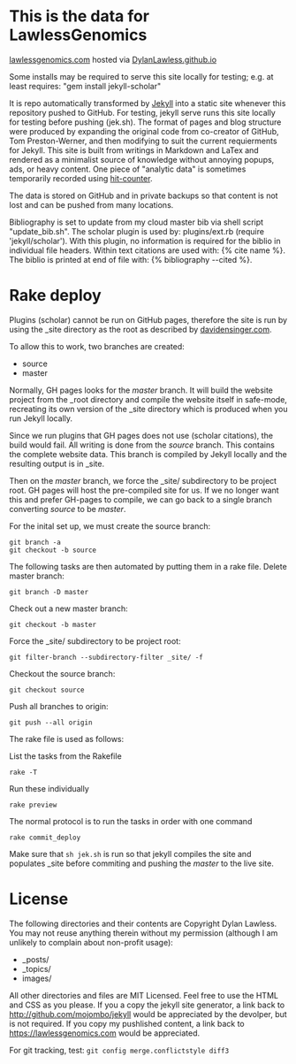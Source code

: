 # This is the data for LawlessGenomics
[lawlessgenomics.com](https://lawlessgenomics.com) hosted via [DylanLawless.github.io](https://dylanlawless.github.io)

Some installs may be required to serve this site locally for testing; 
e.g. at least requires:
"gem install jekyll-scholar"

It is repo automatically transformed by [Jekyll](http://github.com/mojombo/jekyll)
into a static site whenever this repository pushed to GitHub.
For testing, jekyll serve runs this site locally for testing before pushing (jek.sh). 
The format of pages and blog structure were produced by expanding the original 
code from co-creator of GitHub, Tom Preston-Werner, 
and then modifying to suit the current requierments for Jekyll. 
This site is built from writings in Markdown and LaTex and rendered as a 
minimalist source of knowledge without annoying popups, ads, or heavy content. 
One piece of "analytic data" is sometimes temporarily recorded using 
[hit-counter](https://github.com/brentvollebregt/hit-counter).

The data is stored on GitHub and in private backups so that content is not 
lost and can be pushed from many locations.

Bibliography is set to update from my cloud master bib via shell script "update_bib.sh".
The scholar plugin is used by: plugins/ext.rb (require 'jekyll/scholar').
With this plugin, no information is required for the biblio in individual file headers.
Within text citations are used with: {% cite name %}.
The biblio is printed at end of file with:
{% bibliography --cited %}.

# Rake deploy
Plugins (scholar) cannot be run on GitHub pages, therefore the site is run by using the \_site directory as the root as described by [davidensinger.com](http://davidensinger.com/2013/07/automating-jekyll-deployment-to-github-pages-with-rake/).

To allow this to work, two branches are created:
* source
* master

Normally, GH pages looks for the _master_ branch. 
It will build the website project from the \_root directory and compile the website itself in safe-mode,
recreating its own version of the \_site directory which is produced when you run Jekyll locally.

Since we run plugins that GH pages does not use (scholar citations), the build would fail.
All writing is done from the _source_ branch. 
This contains the complete website data.
This branch is compiled by Jekyll locally and the resulting output is in \_site.

Then on the _master_ branch, we force the \_site/ subdirectory to be project root.
GH pages will host the pre-compiled site for us. 
If we no longer want this and prefer GH-pages to compile, 
we can go back to a single branch converting _source_ to be _master_.

For the inital set up, we must create the source branch:
```
git branch -a
git checkout -b source
```

The following tasks are then automated by putting them in a rake file.
Delete master branch:
```
git branch -D master
```
Check out a new master branch:
```
git checkout -b master
```
Force the \_site/ subdirectory to be project root:
```
git filter-branch --subdirectory-filter _site/ -f
```
Checkout the source branch:
```
git checkout source
```
Push all branches to origin:
```
git push --all origin
```

The rake file is used as follows:

List the tasks from the Rakefile
```
rake -T
```

Run these individually
```
rake preview
```

The normal protocol is to run the tasks in order with one command
```
rake commit_deploy
```

Make sure that `sh jek.sh` is run so that jekyll compiles the site and populates
\_site before commiting and pushing the _master_ to the live site. 

# License
The following directories and their contents are Copyright Dylan Lawless.
You may not reuse anything therein without my permission (although I am unlikely to complain about non-profit usage):

* \_posts/
* \_topics/
* images/

All other directories and files are MIT Licensed. Feel free to use the HTML and
CSS as you please. If you a copy the jekyll site generator, a link back to
http://github.com/mojombo/jekyll would be appreciated by the devolper, but is not required.
If you copy my pushlished content, a link back to https://lawlessgenomics.com would be appreciated.

For git tracking, test:
`git config merge.conflictstyle diff3`

